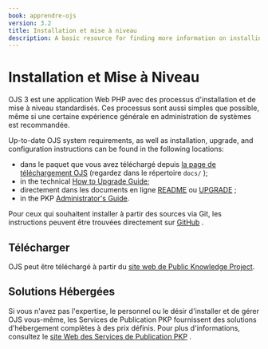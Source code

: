 ```yaml
---
book: apprendre-ojs
version: 3.2
title: Installation et mise à niveau
description: A basic resource for finding more information on installing or upgrading OJS, or locating an OJS host.
---
```


# Installation et Mise à Niveau

OJS 3 est une application Web PHP avec des processus d'installation et de mise à niveau standardisés. Ces processus sont aussi simples que possible, même si une certaine expérience générale en administration de systèmes est recommandée.

Up-to-date OJS system requirements, as well as installation, upgrade, and configuration instructions can be found in the following locations:

* dans le paquet que vous avez téléchargé depuis [la page de téléchargement OJS](https://pkp.sfu.ca/ojs/ojs_download/) (regardez dans le répertoire `docs/` );
* in the technical [How to Upgrade Guide](/dev/upgrade-guide/);
* directement dans les documents en ligne [README](https://pkp.sfu.ca/ojs/README) ou [UPGRADE](https://pkp.sfu.ca/ojs/UPGRADE) ;
* in the PKP [Administrator's Guide](/admin-guide/).

Pour ceux qui souhaitent installer à partir des sources via Git, les instructions peuvent être trouvées directement sur [GitHub](https://github.com/pkp/ojs) .

## Télécharger

OJS peut être téléchargé à partir du [site web de Public Knowledge Project](https://pkp.sfu.ca).

## Solutions Hébergées

Si vous n'avez pas l'expertise, le personnel ou le désir d'installer et de gérer OJS vous-même, les Services de Publication PKP fournissent des solutions d'hébergement complètes à des prix définis. Pour plus d'informations, consultez le [site Web des Services de Publication PKP](https://pkpservices.sfu.ca) .
